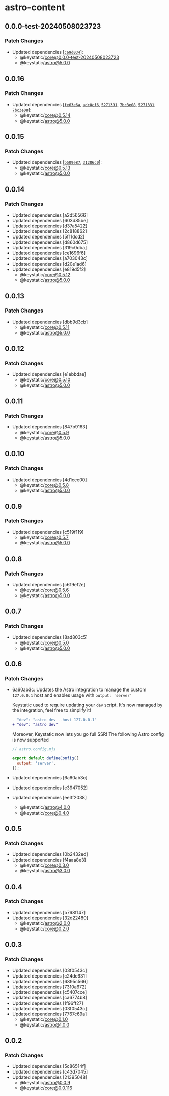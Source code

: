 # astro-content

## 0.0.0-test-20240508023723

### Patch Changes

- Updated dependencies
  [[`c69d034`](https://github.com/Thinkmill/keystatic/commit/c69d03456f2fb513db004553e013f2924c502ddb)]:
  - @keystatic/core@0.0.0-test-20240508023723
  - @keystatic/astro@5.0.0

## 0.0.16

### Patch Changes

- Updated dependencies
  [[`fe63e6a`](https://github.com/Thinkmill/keystatic/commit/fe63e6a77a695d7cafb5aadb12a7eb2e1c914f0b),
  [`adc0cf6`](https://github.com/Thinkmill/keystatic/commit/adc0cf6282494eb522f6d129a49a7dd9c25c9490),
  [`5271331`](https://github.com/Thinkmill/keystatic/commit/52713316c9a67058525491e8bba605b69f65c64c),
  [`7bc3e08`](https://github.com/Thinkmill/keystatic/commit/7bc3e08eb56ebaffd027efff0e1bc875a69df7f2),
  [`5271331`](https://github.com/Thinkmill/keystatic/commit/52713316c9a67058525491e8bba605b69f65c64c),
  [`7bc3e08`](https://github.com/Thinkmill/keystatic/commit/7bc3e08eb56ebaffd027efff0e1bc875a69df7f2)]:
  - @keystatic/core@0.5.14
  - @keystatic/astro@5.0.0

## 0.0.15

### Patch Changes

- Updated dependencies
  [[`b509e87`](https://github.com/Thinkmill/keystatic/commit/b509e8794b8e4676feb6e1f0982ddb80cc5376df),
  [`31286c0`](https://github.com/Thinkmill/keystatic/commit/31286c0e3ff0bd591853fdab70f7f797dad316f5)]:
  - @keystatic/core@0.5.13
  - @keystatic/astro@5.0.0

## 0.0.14

### Patch Changes

- Updated dependencies [a2d56566]
- Updated dependencies [603d85be]
- Updated dependencies [d37a5422]
- Updated dependencies [2c818862]
- Updated dependencies [5f11dcd2]
- Updated dependencies [d860d675]
- Updated dependencies [319c0dba]
- Updated dependencies [ce1696f6]
- Updated dependencies [a703043c]
- Updated dependencies [d20e1ad6]
- Updated dependencies [e819d5f2]
  - @keystatic/core@0.5.12
  - @keystatic/astro@5.0.0

## 0.0.13

### Patch Changes

- Updated dependencies [dbb9d3cb]
  - @keystatic/core@0.5.11
  - @keystatic/astro@5.0.0

## 0.0.12

### Patch Changes

- Updated dependencies [e1ebbdae]
  - @keystatic/core@0.5.10
  - @keystatic/astro@5.0.0

## 0.0.11

### Patch Changes

- Updated dependencies [847b9163]
  - @keystatic/core@0.5.9
  - @keystatic/astro@5.0.0

## 0.0.10

### Patch Changes

- Updated dependencies [4d1cee00]
  - @keystatic/core@0.5.8
  - @keystatic/astro@5.0.0

## 0.0.9

### Patch Changes

- Updated dependencies [c519f119]
  - @keystatic/core@0.5.7
  - @keystatic/astro@5.0.0

## 0.0.8

### Patch Changes

- Updated dependencies [c619ef2e]
  - @keystatic/core@0.5.6
  - @keystatic/astro@5.0.0

## 0.0.7

### Patch Changes

- Updated dependencies [8ad803c5]
  - @keystatic/core@0.5.0
  - @keystatic/astro@5.0.0

## 0.0.6

### Patch Changes

- 6a60ab3c: Updates the Astro integration to manage the custom `127.0.0.1` host
  and enables usage with `output: 'server'`

  Keystatic used to require updating your `dev` script. It's now managed by the
  integration, feel free to simplify it!

  ```diff
  - "dev": "astro dev --host 127.0.0.1"
  + "dev": "astro dev"
  ```

  Moreover, Keystatic now lets you go full SSR! The following Astro config is
  now supported

  ```mjs
  // astro.config.mjs

  export default defineConfig({
    output: 'server',
  });
  ```

- Updated dependencies [6a60ab3c]
- Updated dependencies [e3947052]
- Updated dependencies [ee3f2038]
  - @keystatic/astro@4.0.0
  - @keystatic/core@0.4.0

## 0.0.5

### Patch Changes

- Updated dependencies [0b2432ed]
- Updated dependencies [f4aaa8e3]
  - @keystatic/core@0.3.0
  - @keystatic/astro@3.0.0

## 0.0.4

### Patch Changes

- Updated dependencies [b768f147]
- Updated dependencies [32d22480]
  - @keystatic/astro@2.0.0
  - @keystatic/core@0.2.0

## 0.0.3

### Patch Changes

- Updated dependencies [03f0543c]
- Updated dependencies [c24dc631]
- Updated dependencies [6895c566]
- Updated dependencies [7310a672]
- Updated dependencies [c5407cce]
- Updated dependencies [ca6774b8]
- Updated dependencies [1f96ff27]
- Updated dependencies [03f0543c]
- Updated dependencies [7767c69a]
  - @keystatic/core@0.1.0
  - @keystatic/astro@1.0.0

## 0.0.2

### Patch Changes

- Updated dependencies [5c86514f]
- Updated dependencies [c43d7045]
- Updated dependencies [21395048]
  - @keystatic/astro@0.0.9
  - @keystatic/core@0.0.116

